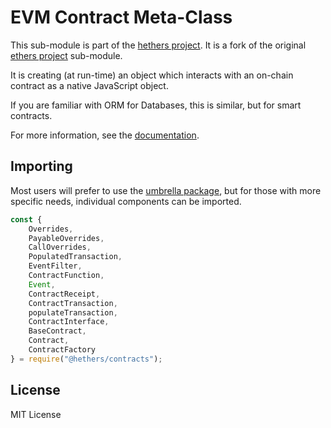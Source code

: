 # EVM Contract Meta-Class

This sub-module is part of the [hethers project](https://github.com/hashgraph/hethers.js). It is a fork of the original [ethers project](https://github.com/ethers-io/ethers.js) sub-module.

It is creating (at run-time) an object which interacts with an on-chain contract as a native JavaScript object.

If you are familiar with ORM for Databases, this is similar, but for smart contracts.

For more information, see the [documentation](https://docs.hedera.com/hethers/application-programming-interface/contract-interaction).

## Importing

Most users will prefer to use the [umbrella package](https://www.npmjs.com/package/@hashgraph/hethers), but for those with more specific needs, individual components can be imported.

```javascript
const {
    Overrides,
    PayableOverrides,
    CallOverrides,
    PopulatedTransaction,
    EventFilter,
    ContractFunction,
    Event,
    ContractReceipt,
    ContractTransaction,
    populateTransaction,
    ContractInterface,
    BaseContract,
    Contract,
    ContractFactory
} = require("@hethers/contracts");
```

## License

MIT License
